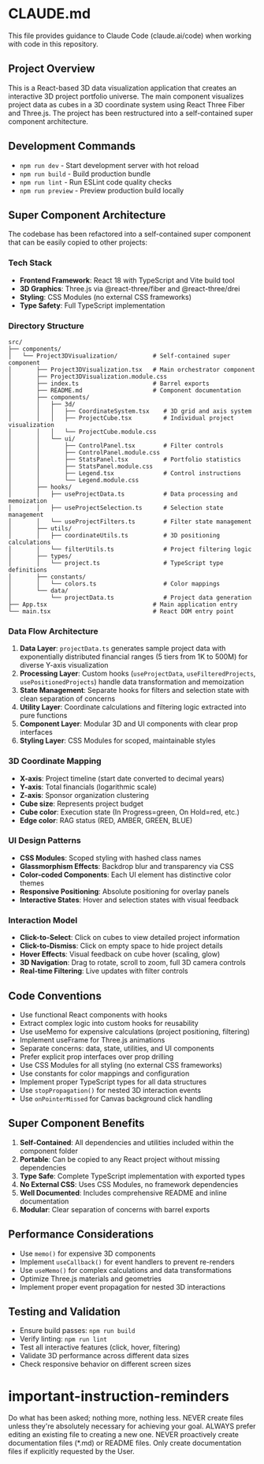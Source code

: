 # CLAUDE.md

This file provides guidance to Claude Code (claude.ai/code) when working with code in this repository.

## Project Overview

This is a React-based 3D data visualization application that creates an interactive 3D project portfolio universe. The main component visualizes project data as cubes in a 3D coordinate system using React Three Fiber and Three.js. The project has been restructured into a self-contained super component architecture.

## Development Commands

- `npm run dev` - Start development server with hot reload
- `npm run build` - Build production bundle
- `npm run lint` - Run ESLint code quality checks
- `npm run preview` - Preview production build locally

## Super Component Architecture

The codebase has been refactored into a self-contained super component that can be easily copied to other projects:

### Tech Stack
- **Frontend Framework**: React 18 with TypeScript and Vite build tool
- **3D Graphics**: Three.js via @react-three/fiber and @react-three/drei
- **Styling**: CSS Modules (no external CSS frameworks)
- **Type Safety**: Full TypeScript implementation

### Directory Structure
```
src/
├── components/
│   └── Project3DVisualization/          # Self-contained super component
│       ├── Project3DVisualization.tsx   # Main orchestrator component
│       ├── Project3DVisualization.module.css
│       ├── index.ts                     # Barrel exports
│       ├── README.md                    # Component documentation
│       ├── components/
│       │   ├── 3d/
│       │   │   ├── CoordinateSystem.tsx    # 3D grid and axis system
│       │   │   ├── ProjectCube.tsx         # Individual project visualization
│       │   │   └── ProjectCube.module.css
│       │   └── ui/
│       │       ├── ControlPanel.tsx        # Filter controls
│       │       ├── ControlPanel.module.css
│       │       ├── StatsPanel.tsx          # Portfolio statistics
│       │       ├── StatsPanel.module.css
│       │       ├── Legend.tsx              # Control instructions
│       │       └── Legend.module.css
│       ├── hooks/
│       │   ├── useProjectData.ts           # Data processing and memoization
│       │   ├── useProjectSelection.ts      # Selection state management
│       │   └── useProjectFilters.ts        # Filter state management
│       ├── utils/
│       │   ├── coordinateUtils.ts          # 3D positioning calculations
│       │   └── filterUtils.ts              # Project filtering logic
│       ├── types/
│       │   └── project.ts                  # TypeScript type definitions
│       ├── constants/
│       │   └── colors.ts                   # Color mappings
│       └── data/
│           └── projectData.ts              # Project data generation
├── App.tsx                              # Main application entry
└── main.tsx                             # React DOM entry point
```

### Data Flow Architecture
1. **Data Layer**: `projectData.ts` generates sample project data with exponentially distributed financial ranges (5 tiers from 1K to 500M) for diverse Y-axis visualization
2. **Processing Layer**: Custom hooks (`useProjectData`, `useFilteredProjects`, `usePositionedProjects`) handle data transformation and memoization
3. **State Management**: Separate hooks for filters and selection state with clean separation of concerns
4. **Utility Layer**: Coordinate calculations and filtering logic extracted into pure functions
5. **Component Layer**: Modular 3D and UI components with clear prop interfaces
6. **Styling Layer**: CSS Modules for scoped, maintainable styles

### 3D Coordinate Mapping
- **X-axis**: Project timeline (start date converted to decimal years)
- **Y-axis**: Total financials (logarithmic scale)
- **Z-axis**: Sponsor organization clustering
- **Cube size**: Represents project budget
- **Cube color**: Execution state (In Progress=green, On Hold=red, etc.)
- **Edge color**: RAG status (RED, AMBER, GREEN, BLUE)

### UI Design Patterns
- **CSS Modules**: Scoped styling with hashed class names
- **Glassmorphism Effects**: Backdrop blur and transparency via CSS
- **Color-coded Components**: Each UI element has distinctive color themes
- **Responsive Positioning**: Absolute positioning for overlay panels
- **Interactive States**: Hover and selection states with visual feedback

### Interaction Model
- **Click-to-Select**: Click on cubes to view detailed project information
- **Click-to-Dismiss**: Click on empty space to hide project details
- **Hover Effects**: Visual feedback on cube hover (scaling, glow)
- **3D Navigation**: Drag to rotate, scroll to zoom, full 3D camera controls
- **Real-time Filtering**: Live updates with filter controls

## Code Conventions

- Use functional React components with hooks
- Extract complex logic into custom hooks for reusability
- Use useMemo for expensive calculations (project positioning, filtering)
- Implement useFrame for Three.js animations
- Separate concerns: data, state, utilities, and UI components
- Prefer explicit prop interfaces over prop drilling
- Use CSS Modules for all styling (no external CSS frameworks)
- Use constants for color mappings and configuration
- Implement proper TypeScript types for all data structures
- Use `stopPropagation()` for nested 3D interaction events
- Use `onPointerMissed` for Canvas background click handling

## Super Component Benefits

1. **Self-Contained**: All dependencies and utilities included within the component folder
2. **Portable**: Can be copied to any React project without missing dependencies
3. **Type Safe**: Complete TypeScript implementation with exported types
4. **No External CSS**: Uses CSS Modules, no framework dependencies
5. **Well Documented**: Includes comprehensive README and inline documentation
6. **Modular**: Clear separation of concerns with barrel exports

## Performance Considerations

- Use `memo()` for expensive 3D components
- Implement `useCallback()` for event handlers to prevent re-renders
- Use `useMemo()` for complex calculations and data transformations
- Optimize Three.js materials and geometries
- Implement proper event propagation for nested 3D interactions

## Testing and Validation

- Ensure build passes: `npm run build`
- Verify linting: `npm run lint`
- Test all interactive features (click, hover, filtering)
- Validate 3D performance across different data sizes
- Check responsive behavior on different screen sizes

# important-instruction-reminders
Do what has been asked; nothing more, nothing less.
NEVER create files unless they're absolutely necessary for achieving your goal.
ALWAYS prefer editing an existing file to creating a new one.
NEVER proactively create documentation files (*.md) or README files. Only create documentation files if explicitly requested by the User.